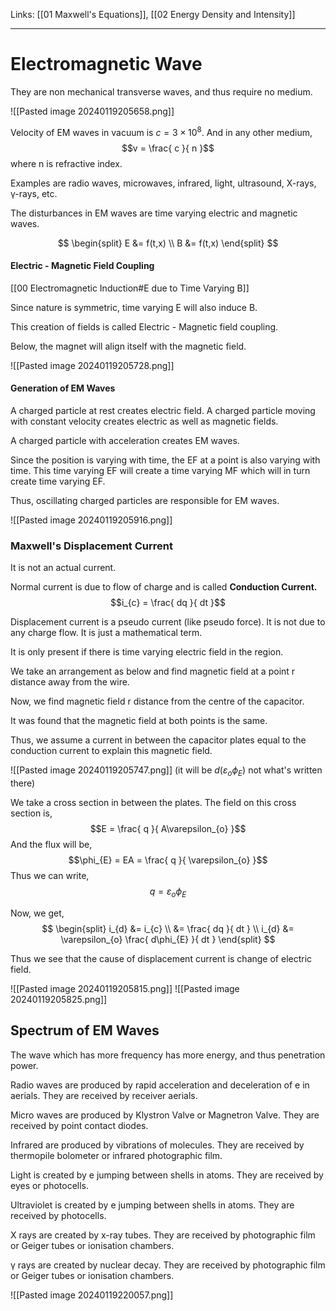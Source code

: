 Links: [[01 Maxwell's Equations]], [[02 Energy Density and Intensity]]
___
# Electromagnetic Wave
They are non mechanical transverse waves, and thus require no medium. 

![[Pasted image 20240119205658.png]]

Velocity of EM waves in vacuum is $c = 3 \times 10^{8}$. 
And in any other medium,
$$v = \frac{ c }{ n }$$
where n is refractive index. 

Examples are radio waves, microwaves, infrared, light, ultrasound, X-rays, $\upgamma$-rays, etc.

The disturbances in EM waves are time varying electric and magnetic waves. 

$$
\begin{split}
E &= f(t,x) \\
B &= f(t,x)
\end{split}
$$

#### Electric - Magnetic Field Coupling 
[[00 Electromagnetic Induction#E due to Time Varying B]]

Since nature is symmetric, time varying E will also induce B. 

This creation of fields is called Electric - Magnetic field coupling.

Below, the magnet will align itself with the magnetic field. 

![[Pasted image 20240119205728.png]]

#### Generation of EM Waves 
A charged particle at rest creates electric field. 
A charged particle moving with constant velocity creates electric as well as magnetic fields. 

A charged particle with acceleration creates EM waves. 

Since the position is varying with time, the EF at a point is also varying with time. This time varying EF will create a time varying MF which will in turn create time varying EF. 

Thus, oscillating charged particles are responsible for EM waves.

![[Pasted image 20240119205916.png]]

### Maxwell's Displacement Current
It is not an actual current. 

Normal current is due to flow of charge and is called **Conduction Current.**
$$i_{c} = \frac{ dq }{ dt }$$

Displacement current is a pseudo current (like pseudo force).
It is not due to any charge flow. It is just a mathematical term. 

It is only present if there is time varying electric field in the region.

We take an arrangement as below and find magnetic field at a point r distance away from the wire. 

Now, we find magnetic field r distance from the centre of the capacitor. 

It was found that the magnetic field at both points is the same.

Thus, we assume a current in between the capacitor plates equal to the conduction current to explain this magnetic field. 

![[Pasted image 20240119205747.png]]
(it will be $d(\varepsilon_{o} \phi_{E})$ not what's written there)

We take a cross section in between the plates. 
The field on this cross section is,
$$E = \frac{ q }{ A\varepsilon_{o} }$$
And the flux will be,
$$\phi_{E} = EA = \frac{ q }{ \varepsilon_{o} }$$
Thus we can write,
$$q = \varepsilon_{o}\phi_{E}$$

Now, we get,
$$
\begin{split}
i_{d} &= i_{c} \\
&= \frac{ dq }{ dt } \\
i_{d} &= \varepsilon_{o} \frac{ d\phi_{E} }{ dt } 
\end{split}
$$

Thus we see that the cause of displacement current is change of electric field.

![[Pasted image 20240119205815.png]]
![[Pasted image 20240119205825.png]]

## Spectrum of EM Waves 
The wave which has more frequency has more energy, and thus penetration power.

Radio waves are produced by rapid acceleration and deceleration of e in aerials. They are received by receiver aerials. 

Micro waves are produced by Klystron Valve or Magnetron Valve. They are received by point contact diodes.

Infrared are produced by vibrations of molecules. They are received by thermopile bolometer or infrared photographic film. 

Light is  created by e jumping between shells in atoms. They are received by eyes or photocells.

Ultraviolet is  created by e jumping between shells in atoms. They are received by photocells.

X rays are created by x-ray tubes. They are received by photographic film or Geiger tubes or ionisation chambers.

$\upgamma$ rays are created by nuclear decay. They are received by photographic film or Geiger tubes or ionisation chambers.

![[Pasted image 20240119220057.png]]